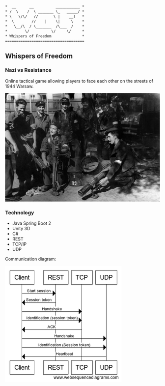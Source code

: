 ```
*  __      __          ___________ *
* /  \    /  \ _______ \_   _____/ *
* \   \/\/   //       \ |    __)   *
*  \        //    |    \|     \    *
*   \__/\  / \_______  /\___  /    *
*        \/          \/     \/     *
* Whispers of Freedom              *
====================================
```
## Whispers of Freedom
### Nazi vs Resistance

Online tactical game allowing players to face each other on the streets of 1944 Warsaw.

![alt text](https://github.com/ArchangelDesign/WhispersOfFreedom/blob/master/__admin/public/img/Warsaw_Uprising_-_Baon_Czata_with_PIAT_guns.jpg)

### Technology

- Java Spring Boot 2
- Unity 3D 
- C#
- REST
- TCP/IP
- UDP

Communication diagram:

![alt text](https://github.com/ArchangelDesign/WhispersOfFreedom/blob/master/__website/img/WOF-communication.png)